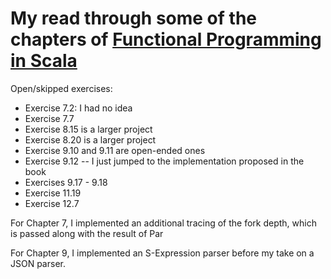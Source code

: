 # My read through some of the chapters of [Functional Programming in Scala](https://www.manning.com/books/functional-programming-in-scala)

Open/skipped exercises:
  - Exercise 7.2: I had no idea
  - Exercise 7.7
  - Exercise 8.15 is a larger project
  - Exercise 8.20 is a larger project
  - Exercise 9.10 and 9.11 are open-ended ones
  - Exercise 9.12 -- I just jumped to the implementation proposed in the book
  - Exercises 9.17 - 9.18
  - Exercise 11.19
  - Exercise 12.7

For Chapter 7, I implemented an additional tracing of the fork depth,
which is passed along with the result of Par

For Chapter 9, I implemented an S-Expression parser before my take on a JSON
parser.